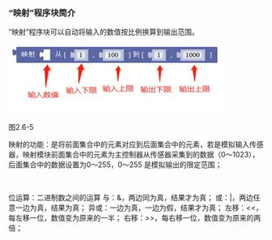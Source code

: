### “映射”程序块简介

“映射”程序块可以自动将输入的数值按比例换算到输出范围。

![img](/assets/image153.jpg)

图2.6-5

映射的功能：是将前面集合中的元素对应到后面集合中的元素，若是模拟输入传感器，映射模块前面集合中的元素为主控制器从传感器采集到的数据（0～1023），后面集合中的数据设置为0～255，0～255 是模拟输出的限定范围；

![img](/assets/image154.gif)

位运算：二进制数之间的运算 与：&，两边同为真，结果才为真； 或：|，两边任意一边为真，结果为真； 异或：一边为真，一边为假，结果才为真； 左移：<<，每左移一位，数值变为原来的一半； 右移：>>，每右移一位，数值变为原来的两倍； 
